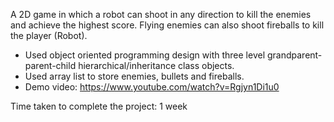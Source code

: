 A 2D game in which a robot can shoot in any direction to kill the enemies and achieve the highest score. Flying enemies can also shoot fireballs to kill the player (Robot).
- Used object oriented programming design with three level grandparent-parent-child hierarchical/inheritance class objects.
- Used array list to store enemies, bullets and fireballs.
- Demo video: https://www.youtube.com/watch?v=Rgjyn1Di1u0

Time taken to complete the project: 1 week
